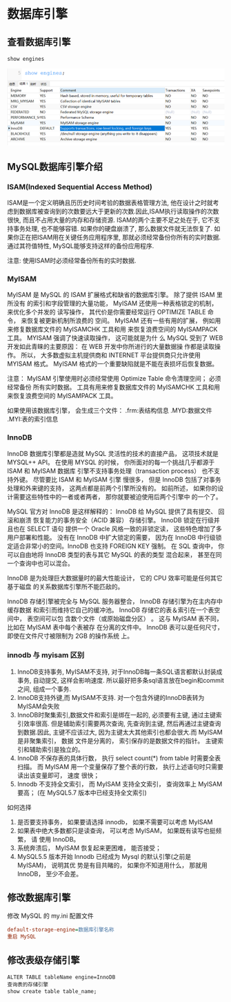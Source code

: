# 数据库引擎

## 查看数据库引擎

```sql
show engines
```

![1565074289941](assets/1565074289941.png)

## MySQL数据库引擎介绍

### ISAM(Indexed Sequential Access Method)

ISAM是一个定义明确且历历史时间考验的数据表格管理方法, 他在设计之时就考虑到数据库被查询到的次数要远大于更新的次数.因此,ISAM执行读取操作的次数很快, 而且不占用大量的内存和存储资源. ISAM的两个主要不足之处在于, 它不支持事务处理, 也不能够容错. 如果你的硬盘崩溃了, 那么数据文件就无法恢复了. 如果你正在把ISAM用在关键任务应用程序里, 那就必须经常备份你所有的实时数据.通过其符值特性, MySQL能够支持这样的备份应用程序.

注意: 使用ISAM时必须经常备份所有的实时数据.

### MyISAM

MyISAM 是 MySQL 的 ISAM 扩展格式和缺省的数据库引擎。 除了提供 ISAM 里所没有
的索引和字段管理的大量功能， MyISAM 还使用一种表格锁定的机制， 来优化多个并发的
读写操作， 其代价是你需要经常运行 OPTIMIZE TABLE 命令， 来恢复被更新机制所浪费的
空间。 MyISAM 还有一些有用的扩展， 例如用来修复数据库文件的 MyISAMCHK 工具和用
来恢复浪费空间的 MyISAMPACK 工具。 MYISAM 强调了快速读取操作， 这可能就是为什
么 MySQL 受到了 WEB 开发如此青睐的主要原因： 在 WEB 开发中你所进行的大量数据操
作都是读取操作。 所以， 大多数虚拟主机提供商和 INTERNET 平台提供商只允许使用
MYISAM 格式。 MyISAM 格式的一个重要缺陷就是不能在表损坏后恢复数据。

注意： MyISAM 引擎使用时必须经常使用 Optimize Table 命令清理空间； 必须经常备份
所有实时数据。 工具有用来修复数据库文件的 MyISAMCHK 工具和用来恢复浪费空间的
MyISAMPACK 工具。

如果使用该数据库引擎， 会生成三个文件：
.frm:表结构信息
.MYD:数据文件
.MYI:表的索引信息 

### InnoDB

InnoDB 数据库引擎都是造就 MySQL 灵活性的技术的直接产品， 这项技术就是 MYSQL++
API。 在使用 MYSQL 的时候， 你所面对的每一个挑战几乎都源于 ISAM 和 MyISAM 数据库
引擎不支持事务处理（transaction process） 也不支持外键。 尽管要比 ISAM 和 MyISAM 引擎
慢很多， 但是 InnoDB 包括了对事务处理和外来键的支持， 这两点都是前两个引擎所没有的。
如前所述， 如果你的设计需要这些特性中的一者或者两者， 那你就要被迫使用后两个引擎中
的一个了。

MySQL 官方对 InnoDB 是这样解释的： InnoDB 给 MySQL 提供了具有提交、 回滚和崩溃
恢复能力的事务安全（ACID 兼容） 存储引擎。 InnoDB 锁定在行级并且也在 SELECT 语句
提供一个 Oracle 风格一致的非锁定读， 这些特色增加了多用户部署和性能。 没有在 InnoDB
中扩大锁定的需要， 因为在 InnoDB 中行级锁定适合非常小的空间。InnoDB 也支持 FOREIGN KEY 强制。 在 SQL 查询中， 你可以自由地将 InnoDB 类型的表与其它 MySQL 的表的类型
混合起来， 甚至在同一个查询中也可以混合。 

InnoDB 是为处理巨大数据量时的最大性能设计， 它的 CPU 效率可能是任何其它基于磁盘
的关系数据库引擎所不能匹敌的。 

InnoDB 存储引擎被完全与 MySQL 服务器整合， InnoDB 存储引擎为在主内存中缓存数据
和索引而维持它自己的缓冲池。 InnoDB 存储它的表＆索引在一个表空间中， 表空间可以包
含数个文件（或原始磁盘分区） 。 这与 MyISAM 表不同， 比如在 MyISAM 表中每个表被存
在分离的文件中。 InnoDB 表可以是任何尺寸， 即使在文件尺寸被限制为 2GB 的操作系统
上。 

### innodb 与 myisam 区别 

1. InnoDB支持事务, MyISAM不支持, 对于InnoDB每一条SQL语言都默认封装成事务, 自动提交, 这样会影响速度. 所以最好把多条sql语言放在begin和commit之间, 组成一个事务.
2. InnoDB支持外键,而 MyISAM不支持. 对一个包含外键的InnoDB表转为 MyISAM会失败
3. InnoDB时聚集索引,数据文件和索引是绑在一起的, 必须要有主键, 通过主键索引效率很高. 但是辅助索引需要两次查询, 先查询到主键, 然后再通过主键查询到数据.因此, 主键不应该过大, 因为主键太大其他索引也都会很大.而 MyISAM 是非聚集索引， 数据
   文件是分离的， 索引保存的是数据文件的指针。 主键索引和辅助索引是独立的。 
4. InnoDB 不保存表的具体行数， 执行 select count(*) from table 时需要全表扫描。 而
   MyISAM 用一个变量保存了整个表的行数， 执行上述语句时只需要读出该变量即可， 速度
   很快； 
5. Innodb 不支持全文索引， 而 MyISAM 支持全文索引， 查询效率上 MyISAM 要高； (在
   MySQL5.7 版本中已经支持全文索引) 

如何选择

1. 是否要支持事务， 如果要请选择 innodb， 如果不需要可以考虑 MyISAM 
2. 如果表中绝大多数都只是读查询， 可以考虑 MyISAM， 如果既有读写也挺频繁， 请
   使用 InnoDB。 
3. 系统奔溃后， MyISAM 恢复起来更困难， 能否接受； 
4. MySQL5.5 版本开始 Innodb 已经成为 Mysql 的默认引擎(之前是 MyISAM)， 说明其优
   势是有目共睹的， 如果你不知道用什么， 那就用 InnoDB， 至少不会差。 

## 修改数据库引擎

修改 MySQL 的 my.ini 配置文件

```ini
default-storage-engine=数据库引擎名称
重启 MySQL 
```

## 修改表级存储引擎

```
ALTER TABLE tableName engine=InnoDB
查询表的存储引擎
show create table table_name;
```

